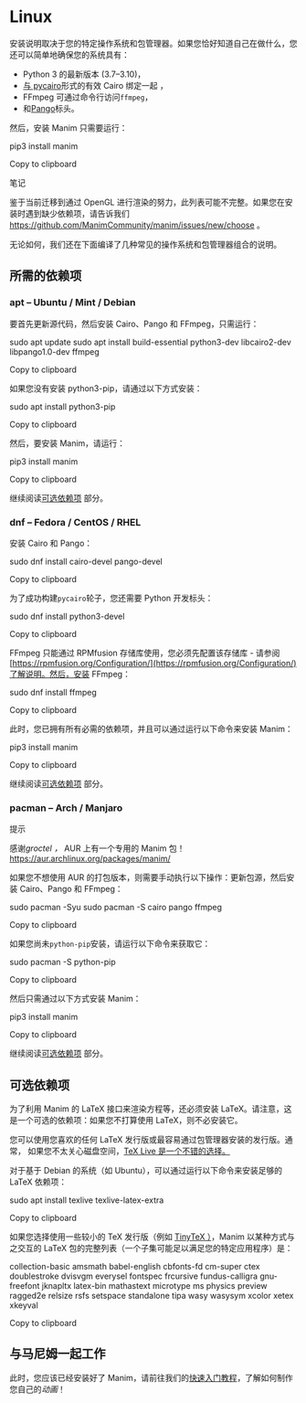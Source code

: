 # Linux

安装说明取决于您的特定操作系统和包管理器。如果您恰好知道自己在做什么，您还可以简单地确保您的系统具有：

- Python 3 的最新版本 (3.7–3.10)，
- [与 pycairo](https://cairographics.org/pycairo/)形式的有效 Cairo 绑定一起 ，
- FFmpeg 可通过命令行访问`ffmpeg`，
- 和[Pango](https://pango.gnome.org)标头。

然后，安装 Manim 只需要运行：

pip3 install manim

Copy to clipboard

笔记

鉴于当前迁移到通过 OpenGL 进行渲染的努力，此列表可能不完整。如果您在安装时遇到缺少依赖项，请告诉我们 <https://github.com/ManimCommunity/manim/issues/new/choose> 。

无论如何，我们还在下面编译了几种常见的操作系统和包管理器组合的说明。

## 所需的依赖项

### apt – Ubuntu / Mint / Debian 

要首先更新源代码，然后安装 Cairo、Pango 和 FFmpeg，只需运行：

sudo apt update
sudo apt install build-essential python3-dev libcairo2-dev libpango1.0-dev ffmpeg

Copy to clipboard

如果您没有安装 python3-pip，请通过以下方式安装：

sudo apt install python3-pip

Copy to clipboard

然后，要安装 Manim，请运行：

pip3 install manim

Copy to clipboard

继续阅读[可选依赖项](#linux-optional-dependencies) 部分。

### dnf – Fedora / CentOS / RHEL 

安装 Cairo 和 Pango：

sudo dnf install cairo-devel pango-devel

Copy to clipboard

为了成功构建`pycairo`轮子，您还需要 Python 开发标头：

sudo dnf install python3-devel

Copy to clipboard

FFmpeg 只能通过 RPMfusion 存储库使用，您必须先配置该存储库 - 请参阅[https://rpmfusion.org/Configuration/](https://rpmfusion.org/Configuration/)了解说明。然后，安装 FFmpeg：

sudo dnf install ffmpeg

Copy to clipboard

此时，您已拥有所有必需的依赖项，并且可以通过运行以下命令来安装 Manim：

pip3 install manim

Copy to clipboard

继续阅读[可选依赖项](#linux-optional-dependencies) 部分。

### pacman – Arch / Manjaro 

提示

感谢*groctel ，* AUR 上有一个专用的 Manim 包！<https://aur.archlinux.org/packages/manim/>

如果您不想使用 AUR 的打包版本，则需要手动执行以下操作：更新包源，然后安装 Cairo、Pango 和 FFmpeg：

sudo pacman -Syu
sudo pacman -S cairo pango ffmpeg

Copy to clipboard

如果您尚未`python-pip`安装，请运行以下命令来获取它：

sudo pacman -S python-pip

Copy to clipboard

然后只需通过以下方式安装 Manim：

pip3 install manim

Copy to clipboard

继续阅读[可选依赖项](#linux-optional-dependencies) 部分。

## 可选依赖项

为了利用 Manim 的 LaTeX 接口来渲染方程等，还必须安装 LaTeX。请注意，这是一个可选的依赖项：如果您不打算使用 LaTeX，则不必安装它。

您可以使用您喜欢的任何 LaTeX 发行版或最容易通过包管理器安装的发行版。通常， 如果您不太关心磁盘空间，[TeX Live 是一个不错的选择。](https://www.tug.org/texlive/)

对于基于 Debian 的系统（如 Ubuntu），可以通过运行以下命令来安装足够的 LaTeX 依赖项：

sudo apt install texlive texlive-latex-extra

Copy to clipboard

如果您选择使用一些较小的 TeX 发行版（例如 [TinyTeX ）](https://yihui.org/tinytex/)，Manim 以某种方式与之交互的 LaTeX 包的完整列表（一个子集可能足以满足您的特定应用程序）是：

collection-basic amsmath babel-english cbfonts-fd cm-super ctex doublestroke
dvisvgm everysel fontspec frcursive fundus-calligra gnu-freefont jknapltx
latex-bin mathastext microtype ms physics preview ragged2e relsize rsfs
setspace standalone tipa wasy wasysym xcolor xetex xkeyval

Copy to clipboard

## 与马尼姆一起工作

此时，您应该已经安装好了 Manim，请前往我们的[快速入门教程](../tutorials/quickstart.html)，了解如何制作您自己的*动画*！
